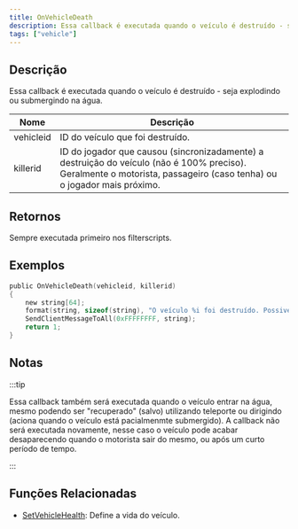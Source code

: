 ```yaml
---
title: OnVehicleDeath
description: Essa callback é executada quando o veículo é destruído - seja explodindo ou submergindo na água.
tags: ["vehicle"]
---
```


## Descrição

Essa callback é executada quando o veículo é destruído - seja explodindo ou submergindo na água.

| Nome      | Descrição                                                                                                                                                             |
| --------- | --------------------------------------------------------------------------------------------------------------------------------------------------------------------- |
| vehicleid | ID do veículo que foi destruído.                                                                                                                                      |
| killerid  | ID do jogador que causou (sincronizadamente) a destruição do veículo (não é 100% preciso). Geralmente o motorista, passageiro (caso tenha) ou o jogador mais próximo. |

## Retornos

Sempre executada primeiro nos filterscripts.

## Exemplos

```c
public OnVehicleDeath(vehicleid, killerid)
{
    new string[64];
    format(string, sizeof(string), "O veículo %i foi destruído. Possivelmente por %i.", vehicleid, killerid);
    SendClientMessageToAll(0xFFFFFFFF, string);
    return 1;
}
```

## Notas

:::tip

Essa callback também será executada quando o veículo entrar na água, mesmo podendo ser "recuperado" (salvo) utilizando teleporte ou dirigindo (aciona quando o veículo está pacialmenmte submergido). A callback não será executada novamente, nesse caso o veículo pode acabar desaparecendo quando o motorista sair do mesmo, ou após um curto período de tempo.

:::

## Funções Relacionadas

- [SetVehicleHealth](../functions/SetVehicleHealth): Define a vida do veículo.
